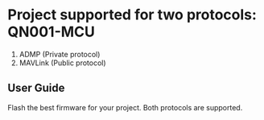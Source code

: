 # Project supported for two protocols: QN001-MCU

1. ADMP (Private protocol)
2. MAVLink (Public protocol)

## User Guide

Flash the best firmware for your project. Both protocols are supported.